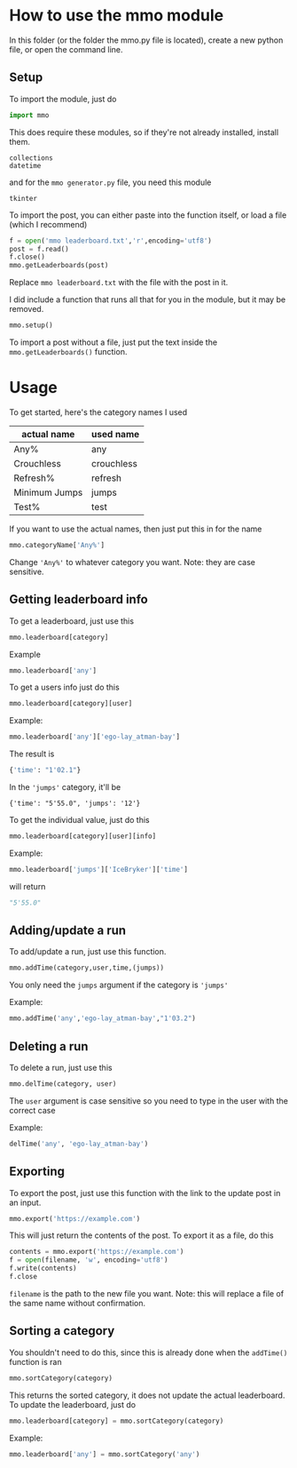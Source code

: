 # How to use the mmo module

In this folder (or the folder the mmo.py file is located), create a new python file, or open the command line.

## Setup
To import the module, just do

```python
import mmo
```

This does require these modules, so if they're not already installed, install them.
```
collections
datetime
```

and for the `mmo generator.py` file, you need this module
```
tkinter
```

To import the post, you can either paste into the function itself, or load a file (which I recommend)

```python
f = open('mmo leaderboard.txt','r',encoding='utf8')
post = f.read()
f.close()
mmo.getLeaderboards(post)
```

Replace `mmo leaderboard.txt` with the file with the post in it.

I did include a function that runs all that for you in the module, but it may be removed.

```python
mmo.setup()
```

To import a post without a file, just put the text inside the `mmo.getLeaderboards()` function.

# Usage

To get started, here's the category names I used

| actual name | used name  |
|-------------|------------|
|Any%         |any         |
|Crouchless   |crouchless  |
|Refresh%     |refresh     |
|Minimum Jumps|jumps       |
|Test%        |test        |

If you want to use the actual names, then just put this in for the name
```python
mmo.categoryName['Any%']
```
Change `'Any%'` to whatever category you want. Note: they are case sensitive.

## Getting leaderboard info

To get a leaderboard, just use this

```python
mmo.leaderboard[category]
```

Example

```python
mmo.leaderboard['any']
```

To get a users info just do this

```python
mmo.leaderboard[category][user]
```

Example:

```python
mmo.leaderboard['any']['ego-lay_atman-bay']
```

The result is

```python
{'time': "1'02.1"}
```
In the `'jumps'` category, it'll be
```
{'time': "5'55.0", 'jumps': '12'}
```

To get the individual value, just do this

```python
mmo.leaderboard[category][user][info]
```

Example:

```python
mmo.leaderboard['jumps']['IceBryker']['time']
```
will return
```python
"5'55.0"
```

## Adding/update a run

To add/update a run, just use this function.

```python
mmo.addTime(category,user,time,(jumps))
```

You only need the `jumps` argument if the category is `'jumps'`

Example:
```python
mmo.addTime('any','ego-lay_atman-bay',"1'03.2")
```

## Deleting a run

To delete a run, just use this

```python
mmo.delTime(category, user)
```

The `user` argument is case sensitive so you need to type in the user with the correct case

Example:
```python
delTime('any', 'ego-lay_atman-bay')
```

## Exporting

To export the post, just use this function with the link to the update post in an input.

```python
mmo.export('https://example.com')
```

This will just return the contents of the post. To export it as a file, do this

```python
contents = mmo.export('https://example.com')
f = open(filename, 'w', encoding='utf8')
f.write(contents)
f.close
```

`filename` is the path to the new file you want. Note: this will replace a file of the same name without confirmation.

## Sorting a category

You shouldn't need to do this, since this is already done when the `addTime()` function is ran

```python
mmo.sortCategory(category)
```

This returns the sorted category, it does not update the actual leaderboard. To update the leaderboard, just do

```python
mmo.leaderboard[category] = mmo.sortCategory(category)
```
Example:
```python
mmo.leaderboard['any'] = mmo.sortCategory('any')
```
